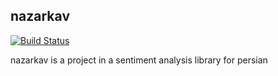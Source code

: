 ## nazarkav
[![Build Status](https://travis-ci.org/uwescience/shablona.svg?branch=master)](https://travis-ci.org/uwescience/shablona)

nazarkav is a project in a sentiment analysis library for persian



